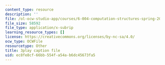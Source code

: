 ```yaml
---
content_type: resource
description: ''
file: /ol-ocw-studio-app/courses/6-004-computation-structures-spring-2017/ec8fe8cf66bb554fa54ab6dc45673fa5_q38KAGAKORk.vtt
file_size: 58592
file_type: application/x-subrip
learning_resource_types: []
license: https://creativecommons.org/licenses/by-nc-sa/4.0/
ocw_type: OCWFile
resourcetype: Other
title: 3play caption file
uid: ec8fe8cf-66bb-554f-a54a-b6dc45673fa5
---
```

